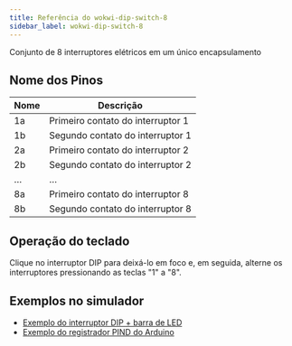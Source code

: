 ```yaml
---
title: Referência do wokwi-dip-switch-8
sidebar_label: wokwi-dip-switch-8
---
```


Conjunto de 8 interruptores elétricos em um único encapsulamento

<wokwi-dip-switch-8 />

## Nome dos Pinos

| Nome | Descrição                         |
| ---- | --------------------------------- |
| 1a   | Primeiro contato do interruptor 1 |
| 1b   | Segundo contato do interruptor 1  |
| 2a   | Primeiro contato do interruptor 2 |
| 2b   | Segundo contato do interruptor 2  |
| …    | …                                 |
| 8a   | Primeiro contato do interruptor 8 |
| 8b   | Segundo contato do interruptor 8  |

## Operação do teclado

Clique no interruptor DIP para deixá-lo em foco e, em seguida, alterne os interruptores pressionando as teclas "1" a "8".

## Exemplos no simulador

- [Exemplo do interruptor DIP + barra de LED](https://wokwi.com/arduino/projects/314167394611233344)
- [Exemplo do registrador PIND do Arduino](https://wokwi.com/arduino/projects/314168546236039745)
